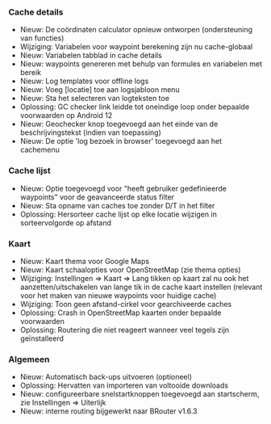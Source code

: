 ### Cache details

- Nieuw: De coördinaten calculator opnieuw ontworpen (ondersteuning van functies)
- Wijziging: Variabelen voor waypoint berekening zijn nu cache-globaal
- Nieuw: Variabelen tabblad in cache details
- Nieuw: waypoints genereren met behulp van formules en variabelen met bereik
- Nieuw: Log templates voor offline logs
- Nieuw: Voeg \[locatie\] toe aan logsjabloon menu
- Nieuw: Sta het selecteren van logteksten toe
- Oplossing: GC checker link leidde tot oneindige loop onder bepaalde voorwaarden op Android 12
- Nieuw: Geochecker knop toegevoegd aan het einde van de beschrijvingstekst (indien van toepassing)
- Nieuw: De optie 'log bezoek in browser' toegevoegd aan het cachemenu

### Cache lijst

- Nieuw: Optie toegevoegd voor "heeft gebruiker gedefinieerde waypoints" voor de geavanceerde status filter
- Nieuw: Sta opname van caches toe zonder D/T in het filter
- Oplossing: Hersorteer cache lijst op elke locatie wijzigen in sorteervolgorde op afstand

### Kaart

- Nieuw: Kaart thema voor Google Maps
- Nieuw: Kaart schaalopties voor OpenStreetMap (zie thema opties)
- Wijziging: Instellingen => Kaart => Lang tikken op kaart zal nu ook het aanzetten/uitschakelen van lange tik in de cache kaart instellen (relevant voor het maken van nieuwe waypoints voor huidige cache)
- Wijziging: Toon geen afstand-cirkel voor gearchiveerde caches
- Oplossing: Crash in OpenStreetMap kaarten onder bepaalde voorwaarden
- Oplossing: Routering die niet reageert wanneer veel tegels zijn geïnstalleerd

### Algemeen

- Nieuw: Automatisch back-ups uitvoeren (optioneel)
- Oplossing: Hervatten van importeren van voltooide downloads
- Nieuw: configureerbare snelstartknoppen toegevoegd aan startscherm, zie Instellingen => Uiterlijk
- Nieuw: interne routing bijgewerkt naar BRouter v1.6.3
